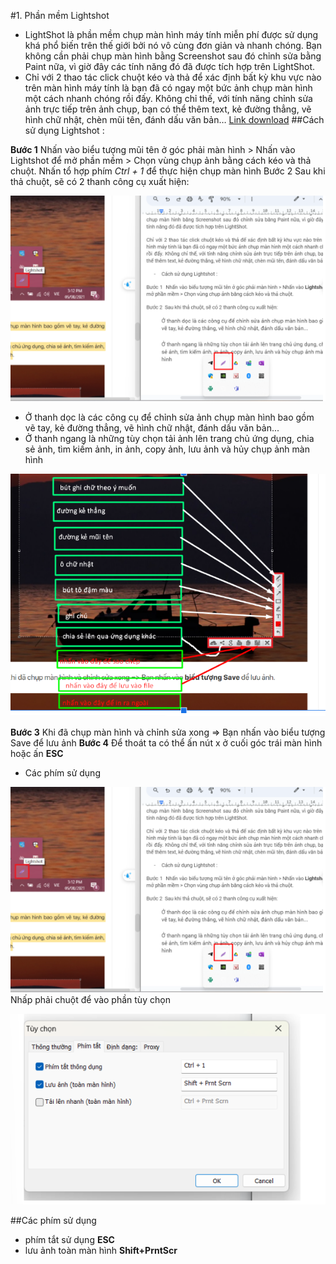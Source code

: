 #1. Phần mềm Lightshot 


- LightShot là phần mềm chụp màn hình máy tính miễn phí được sử dụng khá phổ biến trên thế giới bởi nó vô cùng đơn giản và nhanh chóng. Bạn không cần phải chụp màn hình bằng Screenshot sau đó chỉnh sửa bằng Paint nữa, vì giờ đây các tính năng đó đã được tích hợp trên LightShot.
- Chỉ với 2 thao tác click chuột kéo và thả để xác định bất kỳ khu vực nào trên màn hình máy tính là bạn đã có ngay một bức ảnh chụp màn hình một cách nhanh chóng rồi đấy. Không chỉ thế, với tính năng chỉnh sửa ảnh trực tiếp trên ảnh chụp, bạn có thể thêm text, kẻ đường thẳng, vẽ hình chữ nhật, chèn mũi tên, đánh dấu văn bản…
[Link download](https://app.prntscr.com/build/setup-lightshot.exe) 
##Cách sử dụng Lightshot : 

**Bước 1**  Nhấn vào biểu tượng mũi tên ở góc phải màn hình > Nhấn vào Lightshot để mở phần mềm > Chọn vùng chụp ảnh bằng cách kéo và thả chuột.
            Nhấn tổ hợp phím _Ctrl + 1_ để thực hiện chụp màn hình
Bước 2  Sau khi thả chuột, sẽ có 2 thanh công cụ xuất hiện:

![example](/ANH/Screenshot_21.png)

- Ở thanh dọc là các công cụ để chỉnh sửa ảnh chụp màn hình bao gồm vẽ tay, kẻ đường thẳng, vẽ hình chữ nhật, đánh dấu văn bản...
- Ở thanh ngang là những tùy chọn tải ảnh lên trang chủ ứng dụng, chia sẻ ảnh, tìm kiếm ảnh, in ảnh, copy ảnh, lưu ảnh và hủy chụp ảnh màn hình

![example](/ANH/Screenshot_22.png)

**Bước 3** Khi đã chụp màn hình và chỉnh sửa xong => Bạn nhấn vào biểu tượng Save để lưu ảnh
**Bước 4**  Để thoát ta có thể ấn nút x ở cuối góc trái màn hình hoặc ấn **ESC**
- Các phím sử dụng

![example](/ANH/Screenshot_21.png)
Nhấp phải chuột để vào phần tùy chọn 

![example](/ANH/Screenshot_23.png)

##Các phím sử dụng 
- phím tắt sử dụng **ESC**
- lưu ảnh toàn màn hình **Shift+PrntScr**

